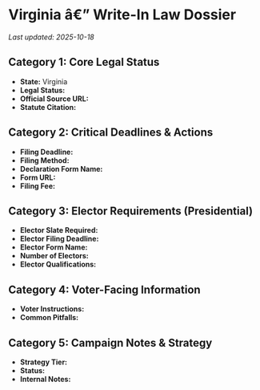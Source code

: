 ﻿# Virginia â€” Write-In Law Dossier

_Last updated: 2025-10-18_

## Category 1: Core Legal Status
- **State:** Virginia
- **Legal Status:**  
- **Official Source URL:** 
- **Statute Citation:** 

## Category 2: Critical Deadlines & Actions
- **Filing Deadline:** 
- **Filing Method:** 
- **Declaration Form Name:** 
- **Form URL:** 
- **Filing Fee:** 

## Category 3: Elector Requirements (Presidential)
- **Elector Slate Required:** 
- **Elector Filing Deadline:** 
- **Elector Form Name:** 
- **Number of Electors:** 
- **Elector Qualifications:** 

## Category 4: Voter-Facing Information
- **Voter Instructions:** 
- **Common Pitfalls:** 

## Category 5: Campaign Notes & Strategy
- **Strategy Tier:** 
- **Status:** 
- **Internal Notes:** 
